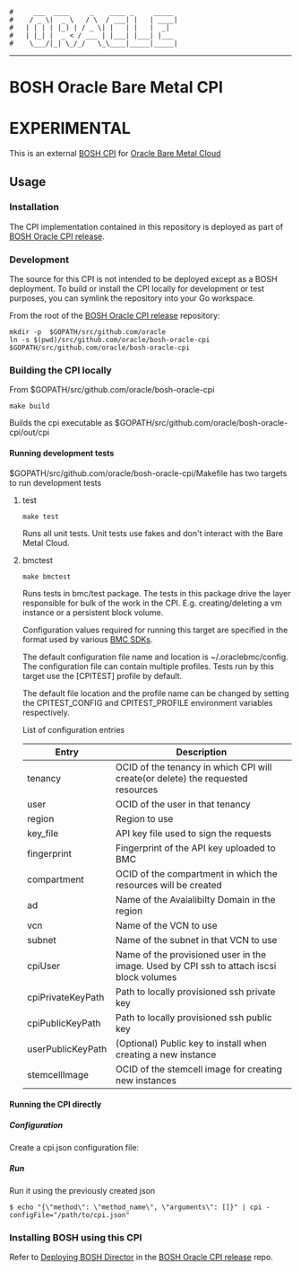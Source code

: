     #     ___  ____     _    ____ _     _____
    #    / _ \|  _ \   / \  / ___| |   | ____|
    #   | | | | |_) | / _ \| |   | |   |  _|
    #   | |_| |  _ < / ___ | |___| |___| |___
    #    \___/|_| \_/_/   \_\____|_____|_____|
***

# BOSH Oracle Bare Metal CPI

# EXPERIMENTAL

This is an external [BOSH CPI](http://bosh.io/docs/bosh-components.html#cpi) for [Oracle Bare Metal Cloud](https://cloud.oracle.com/en_US/bare-metal)

## Usage

### Installation
The CPI implementation contained in this repository is deployed as part of  [BOSH Oracle CPI release](https://github.com/oracle/bosh-oracle-cpi-release). 

### Development

The source for this CPI is not intended to be deployed except as a BOSH deployment. 
To build or install the CPI locally for development or test purposes, you can symlink the repository into your Go workspace.

From the root of the [BOSH Oracle CPI release](https://github.com/oracle/bosh-oracle-cpi-release) repository:

```
mkdir -p  $GOPATH/src/github.com/oracle
ln -s $(pwd)/src/github.com/oracle/bosh-oracle-cpi $GOPATH/src/github.com/oracle/bosh-oracle-cpi
```

### Building the CPI locally

From $GOPATH/src/github.com/oracle/bosh-oracle-cpi

```
make build
```
Builds the cpi executable as $GOPATH/src/github.com/oracle/bosh-oracle-cpi/out/cpi

#### Running development tests

$GOPATH/src/github.com/oracle/bosh-oracle-cpi/Makefile has two targets to run development tests

1. test

    ``make test``

    Runs all unit tests. Unit tests use fakes and don't interact with the Bare Metal Cloud.


2. bmctest

    ``make bmctest``

    Runs tests in bmc/test package. The tests in this package drive the layer responsible for bulk of the work in the CPI. E.g. creating/deleting  a vm instance  or a persistent block volume.
    
    Configuration values required for running this target are specified in the format used by various [BMC SDKs](https://docs.us-phoenix-1.oraclecloud.com/Content/API/Concepts/sdkconfig.htm).

    The default configuration file name and location is ~/.oraclebmc/config.  The configuration file can contain multiple profiles. Tests run by this target
    use the [CPITEST] profile by default.

    The default file location and the profile name can be changed by
    setting the CPITEST_CONFIG and CPITEST_PROFILE environment variables respectively.

    List of configuration entries 

    | Entry         | Description
    | ------------- |-------------
    | tenancy       | OCID of the tenancy in which CPI will create(or delete) the requested resources
    | user          | OCID of the user in that tenancy 
    | region        | Region to use
    | key_file      | API key file used to sign the requests 
    | fingerprint   | Fingerprint of the API key uploaded to BMC
    | compartment   | OCID of the compartment in which the resources will be created
    | ad            | Name of the Avaialibilty Domain in the region
    | vcn           | Name of the VCN to use
    | subnet        | Name of the subnet in that VCN to use
    | cpiUser       | Name of the provisioned user in the image. Used by CPI ssh to attach iscsi block volumes
    | cpiPrivateKeyPath | Path to locally provisioned ssh private key
    | cpiPublicKeyPath | Path to locally provisioned ssh public key
    | userPublicKeyPath | (Optional) Public key to install when creating a new instance
    | stemcellImage | OCID of the stemcell image for creating new instances



#### Running the CPI directly

##### Configuration

Create a cpi.json configuration file:

##### Run
Run it using the previously created json
```
$ echo "{\"method\": \"method_name\", \"arguments\": []}" | cpi -configFile="/path/to/cpi.json"
```
### Installing BOSH using this CPI

Refer to [Deploying BOSH Director](https://github.com/oracle/bosh-oracle-cpi-release/tree/master/bosh-deployment) in the [BOSH Oracle CPI release](https://github.com/oracle/bosh-oracle-cpi-release) repo. 
